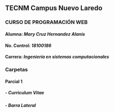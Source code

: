 ## TECNM Campus Nuevo Laredo  
### CURSO DE PROGRAMACIÓN WEB  

#### Alumna: *Mary Cruz Hernandez Alanis*  
#### No. Control: *18100186*
#### Carrera: *Ingeniería en sistemas computacionales* 

### Carpetas
#### Parcial 1
##### - Curriculum Vitae
##### - Barra Lateral